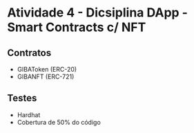 # Atividade 4 - Dicsiplina DApp - Smart Contracts c/ NFT

## Contratos
- GIBAToken (ERC-20)
- GIBANFT (ERC-721)

## Testes
- Hardhat
- Cobertura de 50% do código
